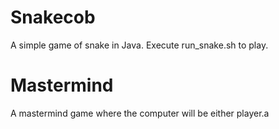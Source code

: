 # Snakecob
A simple game of snake in Java. Execute run_snake.sh to play.

# Mastermind
A mastermind game where the computer will be either player.a
